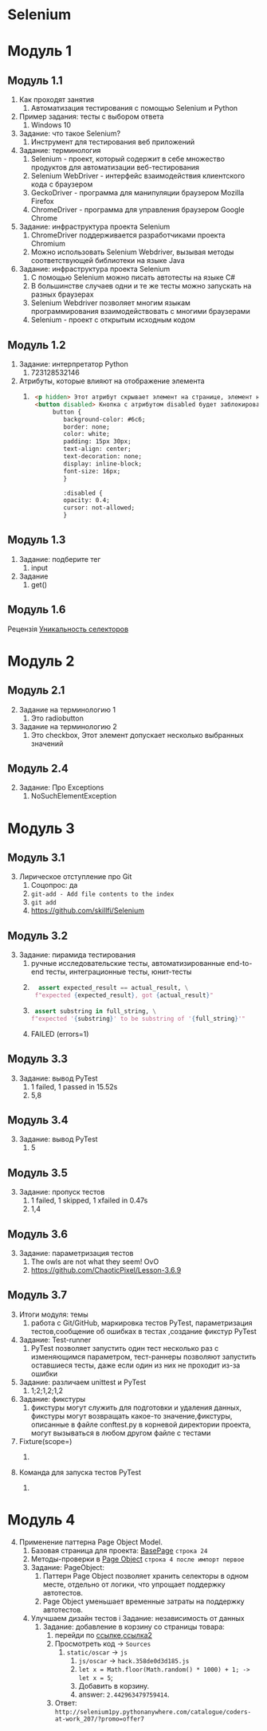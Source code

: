 # Selenium

# Модуль 1
## Модуль 1.1
1. Как проходят занятия
    1. Автоматизация тестирования с помощью Selenium и Python
1. Пример задания: тесты с выбором ответа
    1. Windows 10
1. Задание: что такое Selenium? 
    1. Инструмент для тестирования веб приложений
1. Задание: терминология
    1. Selenium - проект, который содержит в себе множество продуктов для автоматизации веб-тестирования
    2. Selenium WebDriver - интерфейс взаимодействия клиентского кода с браузером
    3. GeckoDriver - программа для манипуляции браузером Mozilla Firefox
    4. ChromeDriver - программа для управления браузером Google Chrome
1. Задание: инфраструктура проекта Selenium
    1. ChromeDriver поддерживается разработчиками проекта Chromium
    2. Можно использовать Selenium Webdriver, вызывая методы соответствующей библиотеки на языке Java
1. Задание: инфраструктура проекта Selenium 
    1. С помощью Selenium можно писать автотесты на языке C#
    2. В большинстве случаев одни и те же тесты можно запускать на разных браузерах
    3. Selenium Webdriver позволяет многим языкам программирования взаимодействовать с многими браузерами
    4. Selenium - проект с открытым исходным кодом
## Модуль 1.2
1. Задание: интерпретатор Python
    1. 723128532146
1. Атрибуты, которые влияют на отображение элемента
    1. ```html <h1 style="color: blue;"> Этот заголовок будет синим </h1>
        <p hidden> Этот атрибут скрывает элемент на странице, элемент не будет показываться </p>
        <button disabled> Кнопка с атрибутом disabled будет заблокирована </button>
             button {
                background-color: #6c6; 
                border: none;
                color: white;
                padding: 15px 30px;
                text-align: center;
                text-decoration: none;
                display: inline-block;
                font-size: 16px;
                }

                :disabled {
                opacity: 0.4;
                cursor: not-allowed;
                }
## Модуль 1.3
1. Задание: подберите тег
    1. input
1. Задание
    1. get()

## Модуль 1.6
Рецензія
[Уникальность селекторов](https://github.com/skillfi/Selenium/blob/main/uniqueness_of_selectors.py)

# Модуль 2
## Модуль 2.1
2. Задание на терминологию 1
    1. Это radiobutton
2. Задание на терминологию 2
    1. Это checkbox, Этот элемент допускает несколько выбранных значений

## Модуль 2.4
2. Задание: Про Exceptions
    1. NoSuchElementException

# Модуль 3
## Модуль 3.1
3. Лирическое отступление про Git
    1. Соцопрос: да
    2. ```git-add - Add file contents to the index```
    3. ```git add```
    4. https://github.com/skillfi/Selenium

## Модуль 3.2
3. Задание: пирамида тестирования
    1. ручные исследовательские тесты, автоматизированные end-to-end тесты, интеграционные тесты, юнит-тесты
    2. ```python def test_input_text(expected_result, actual_result):
         assert expected_result == actual_result, \
        f"expected {expected_result}, got {actual_result}" 
    3. ```python def test_substring(full_string, substring):
        assert substring in full_string, \
       f"expected '{substring}' to be substring of '{full_string}'"
    4. FAILED (errors=1) 

## Модуль 3.3
3. Задание: вывод PyTest 
    1. 1 failed, 1 passed in 15.52s
    2. 5,8

## Модуль 3.4
3. Задание: вывод PyTest 
    1. 5

## Модуль 3.5
3. Задание: пропуск тестов
    1. 1 failed, 1 skipped, 1 xfailed in 0.47s
    2. 1,4

## Модуль 3.6
3. Задание: параметризация тестов
    1. The owls are not what they seem! OvO
    2. https://github.com/ChaoticPixel/Lesson-3.6.9

## Модуль 3.7
3. Итоги модуля: темы
    1. работа с Git/GitHub, маркировка тестов PyTest, параметризация тестов,сообщение об ошибках в тестах
    ,создание фикстур PyTest
3. Задание: Test-runner
    1. PyTest позволяет запустить один тест несколько раз с изменяющимся параметром, тест-раннеры позволяют запустить оставшиеся тесты, даже если один из них не проходит из-за ошибки
3. Задание: различаем unittest и PyTest
    1. 1;2;1,2;1,2
3. Задание: фикстуры
    1. фикстуры могут служить для подготовки и удаления данных, фикстуры могут возвращать какое-то значение,фикстуры, описанные в файле conftest.py в корневой директории проекта, могут вызываться в любом другом файле с тестами
3. Fixture(scope=)
    1. ``` function -> class -> module -> session
3. Команда для запуска тестов PyTest
    1. ``` pytest -m "smoke or regression" --browser_name=firefox test_login.py


# Модуль 4
4. Применение паттерна Page Object Model.
    1. Базовая страница для проекта: [BasePage](https://github.com/skillfi/Selenium/blob/main/pages/base_page.py#L24) ```строка 24```
    2. Методы-проверки в [Page Object](https://github.com/skillfi/Selenium/blob/main/pages/base_page.py#L4#2) ```строка 4 после импорт первое```
    3. Задание: PageObject:
        1. Паттерн Page Object позволяет хранить селекторы в одном месте, отдельно от логики, что упрощает поддержку автотестов.
        2. Page Object уменьшает временные затраты на поддержку автотестов.
    4. Улучшаем дизайн тестов i Задание: независимость от данных
        1. Задание: добавление в корзину со страницы товара:
            1. перейди по [ссылке](http://selenium1py.pythonanywhere.com/ru/catalogue/the-shellcoders-handbook_209/?promo=newYear),[ссылка2](http://selenium1py.pythonanywhere.com/catalogue/coders-at-work_207/?promo=newYear2019)
            2. Просмотреть код -> ```Sources```
                1. ```static/oscar``` -> ```js```
                    1. ```js/oscar``` -> ```hack.358de0d3d185.js```
                    2. ```let x = Math.floor(Math.random() * 1000) + 1; -> let x = 5```;
                    3. Добавить в корзину.
                    4. answer: ```2.442963479759414```.
            3. Ответ: ```http://selenium1py.pythonanywhere.com/catalogue/coders-at-work_207/?promo=offer7```
